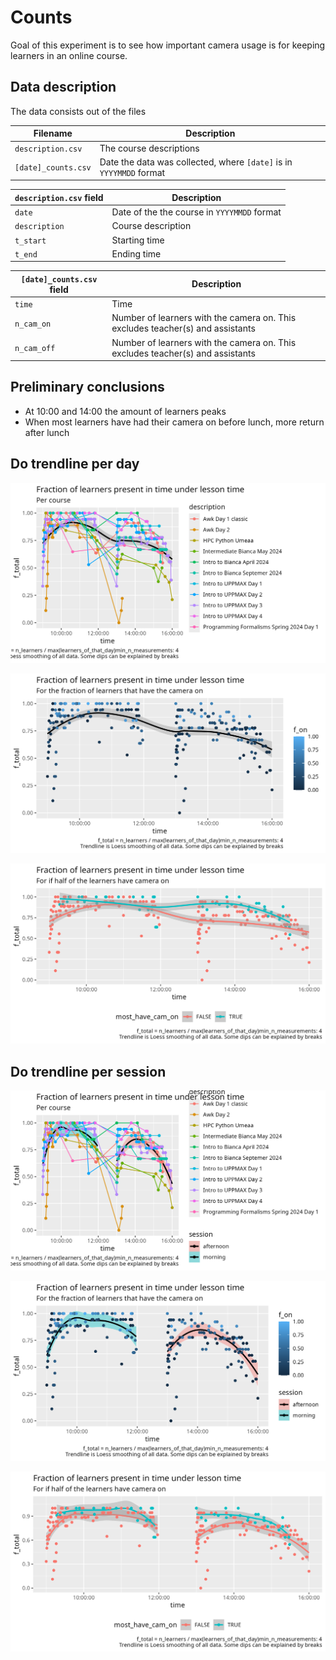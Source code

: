 # Counts

Goal of this experiment is to see how important camera usage is for
keeping learners in an online course.

## Data description

The data consists out of the files

Filename           |Description
-------------------|-------------------------
`description.csv`  |The course descriptions
`[date]_counts.csv`|Date the data was collected, where `[date]` is in `YYYYMMDD` format


`description.csv` field|Description
-----------------------|-------------------------------------------
`date`                 |Date of the the course in `YYYYMMDD` format
`description`          |Course description
`t_start`              |Starting time
`t_end`                |Ending time

`[date]_counts.csv` field|Description
-------------------------|-------------------------------------
`time`                   |Time
`n_cam_on`               |Number of learners with the camera on. This excludes teacher(s) and assistants
`n_cam_off`              |Number of learners with the camera on. This excludes teacher(s) and assistants

## Preliminary conclusions

- At 10:00 and 14:00 the amount of learners peaks
- When most learners have had their camera on before lunch,
  more return after lunch

## Do trendline per day

![Learners per time per course](f_learners_per_f_time_per_course.png)

![Learners per time per course per fraction of camera on](f_learners_per_f_time_per_f_on.png)

![Learners per time per course per most having camera on](f_learners_per_f_time_per_most_on.png)

## Do trendline per session

![Learners per time per course per sessions](f_learners_per_f_time_per_course_per_session.png)

![Learners per time per course per sessions per fraction of camera on](f_learners_per_f_time_per_f_on_per_session.png)

![Learners per time per course per sessions per most having camera on](f_learners_per_f_time_per_most_on_per_session.png)
